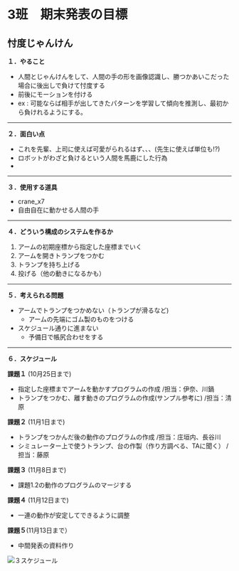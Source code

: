 # 3班　期末発表の目標
## 忖度じゃんけん
**１．やること**
- 人間とじゃんけんをして、人間の手の形を画像認識し、勝つかあいこだった場合に後出しで負けて忖度する
- 前後にモーションを付ける
- ex : 可能ならば相手が出してきたパターンを学習して傾向を推測し、最初から負けれるようにする。
---

**２．面白い点**
- これを先輩、上司に使えば可愛がられるはず、、、(先生に使えば単位も!?)
- ロボットがわざと負けるという人間を馬鹿にした行為
- 
---
**３．使用する道具**
- crane_x7
- 自由自在に動かせる人間の手
---

**４．どういう構成のシステムを作るか**
1. アームの初期座標から指定した座標までいく
2. アームを開きトランプをつかむ
3. トランプを持ち上げる
4. 投げる（他の動きになるかも）





---
**５．考えられる問題**
- アームでトランプをつかめない（トランプが滑るなど)
  - アームの先端にゴム製のものをつける
- スケジュール通りに進まない
  - 予備日で帳尻合わせをする
--- 

**６．スケジュール**

**課題１** (10月25日まで)
- 指定した座標までアームを動かすプログラムの作成 /担当：伊奈、川鍋
- トランプをつかむ、離す動きのプログラムの作成(サンプル参考に) /担当：清原

**課題２** (11月1日まで)
- トランプをつかんだ後の動作のプログラムの作成  /担当：庄垣内、長谷川
- シミュレーター上で使うトランプ、台の作製（作り方調べる、TAに聞く）  /担当：藤原

**課題３** (11月8日まで)
- 課題1.2の動作のプログラムのマージする

**課題４** (11月12日まで)
- 一連の動作が安定してできるように調整

**課題５**(11月13日まで） 
- 中間発表の資料作り

![３スケジュール](https://user-images.githubusercontent.com/72371743/96401488-6e0b2b80-120e-11eb-940b-f50a8e18b90f.png)
